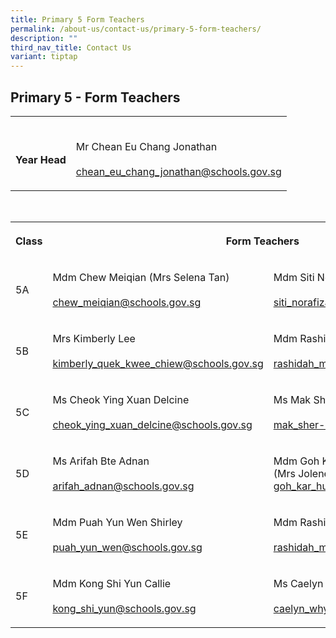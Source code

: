 ```yaml
---
title: Primary 5 Form Teachers
permalink: /about-us/contact-us/primary-5-form-teachers/
description: ""
third_nav_title: Contact Us
variant: tiptap
---
```

<h2><strong>Primary 5 - Form Teachers</strong></h2><table><tbody><tr><th rowspan="1" colspan="1"><p><br>Year Head</p></th><td rowspan="1" colspan="1"><p><br>Mr Chean Eu Chang Jonathan<br><br><a href="mailto:chean_eu_chang_jonathan@schools.gov.sg" rel="noopener noreferrer nofollow" target="_blank">chean_eu_chang_jonathan@schools.gov.sg</a></p></td></tr></tbody></table><p><br></p><table><tbody><tr><th rowspan="1" colspan="1"><p>Class</p></th><th rowspan="1" colspan="2"><p>Form Teachers</p></th></tr><tr><td rowspan="1" colspan="1"><p>5A</p></td><td rowspan="1" colspan="1"><p>Mdm Chew Meiqian (Mrs Selena Tan)<br><br><a href="mailto:chew_meiqian@schools.gov.sg" rel="noopener noreferrer" target="_blank">chew_meiqian@schools.gov.sg</a> <br></p></td><td rowspan="1" colspan="1"><p>Mdm Siti Norafizah<br><br><a href="mailto:siti_norafizah_rahmat@schools.gov.sg" rel="noopener noreferrer" target="_blank">siti_norafizah_rahmat@schools.gov.sg</a><br></p></td></tr><tr><td rowspan="1" colspan="1"><p>5B</p></td><td rowspan="1" colspan="1"><p>Mrs Kimberly Lee<br><br><a href="mailto:kimberly_quek_kwee_chiew@schools.gov.sg" rel="noopener noreferrer nofollow" target="_blank">kimberly_quek_kwee_chiew@schools.gov.sg</a></p></td><td rowspan="1" colspan="1"><p>Mdm&nbsp;Rashidah Bte Mohamed Rafei<br><br><a href="mailto:rashidah_mohamed_rafei@schools.gov.sg" rel="noopener noreferrer nofollow" target="_blank">rashidah_mohamed_rafei@schools.gov.sg</a><br></p></td></tr><tr><td rowspan="1" colspan="1"><p>5C</p></td><td rowspan="1" colspan="1"><p>Ms Cheok Ying Xuan Delcine<br><br><a href="mailto:cheok_ying_xuan_delcine@schools.gov.sg" rel="noopener noreferrer" target="_blank">cheok_ying_xuan_delcine@schools.gov.sg</a></p></td><td rowspan="1" colspan="1"><p>Ms Mak Sher-Lin (Stephanie)<br><br><a href="mailto:mak_sher-lin@schools.gov.sg" rel="noopener noreferrer" target="_blank">mak_sher-lin@schools.gov.sg</a><br></p></td></tr><tr><td rowspan="1" colspan="1"><p>5D</p></td><td rowspan="1" colspan="1"><p>Ms Arifah Bte Adnan<br><br><a href="mailto:arifah_adnan@schools.gov.sg" rel="noopener noreferrer" target="_blank">arifah_adnan@schools.gov.sg</a><br></p></td><td rowspan="1" colspan="1"><p>Mdm Goh Kar Hui <br>(Mrs Jolene Teo)<br><a href="mailto:goh_kar_hui@schools.gov.sg" rel="noopener noreferrer" target="_blank">goh_kar_hui@schools.gov.sg</a></p></td></tr><tr><td rowspan="1" colspan="1"><p>5E</p></td><td rowspan="1" colspan="1"><p>Mdm Puah Yun Wen Shirley<br><br><a href="mailto:puah_yun_wen@schools.gov.sg" rel="noopener noreferrer" target="_blank">puah_yun_wen@schools.gov.sg</a></p></td><td rowspan="1" colspan="1"><p>Mdm&nbsp;Rashidah Bte Mohamed Rafei<br><br><a href="mailto:rashidah_mohamed_rafei@schools.gov.sg" rel="noopener noreferrer" target="_blank">rashidah_mohamed_rafei@schools.gov.sg</a><br></p></td></tr><tr><td rowspan="1" colspan="1"><p>5F</p></td><td rowspan="1" colspan="1"><p>Mdm Kong Shi Yun Callie<br><br><a href="mailto:kong_shi_yun@schools.gov.sg" rel="noopener noreferrer" target="_blank">kong_shi_yun@schools.gov.sg</a><br></p></td><td rowspan="1" colspan="1"><p>Ms Caelyn Whyndee Lim<br><br><a href="mailto:caelyn_whyndee_lim@schools.gov.sg" rel="noopener noreferrer nofollow" target="_blank">caelyn_whyndee_lim@schools.gov.sg</a></p></td></tr></tbody></table><p></p>